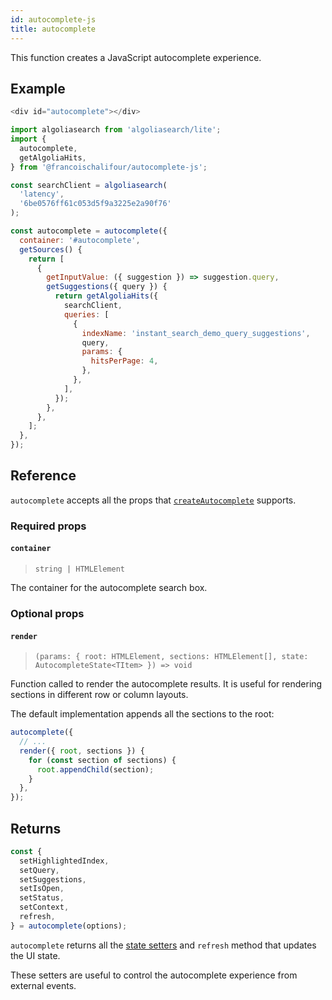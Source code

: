 ```yaml
---
id: autocomplete-js
title: autocomplete
---
```


This function creates a JavaScript autocomplete experience.

## Example

```js title="HTML"
<div id="autocomplete"></div>
```

```js title="JavaScript"
import algoliasearch from 'algoliasearch/lite';
import {
  autocomplete,
  getAlgoliaHits,
} from '@francoischalifour/autocomplete-js';

const searchClient = algoliasearch(
  'latency',
  '6be0576ff61c053d5f9a3225e2a90f76'
);

const autocomplete = autocomplete({
  container: '#autocomplete',
  getSources() {
    return [
      {
        getInputValue: ({ suggestion }) => suggestion.query,
        getSuggestions({ query }) {
          return getAlgoliaHits({
            searchClient,
            queries: [
              {
                indexName: 'instant_search_demo_query_suggestions',
                query,
                params: {
                  hitsPerPage: 4,
                },
              },
            ],
          });
        },
      },
    ];
  },
});
```

## Reference

`autocomplete` accepts all the props that [`createAutocomplete`](/docs/createAutocomplete#reference) supports.

### Required props

#### `container`

> `string | HTMLElement`

The container for the autocomplete search box.

### Optional props

#### `render`

> `(params: { root: HTMLElement, sections: HTMLElement[], state: AutocompleteState<TItem> }) => void`

Function called to render the autocomplete results. It is useful for rendering sections in different row or column layouts.

The default implementation appends all the sections to the root:

```js
autocomplete({
  // ...
  render({ root, sections }) {
    for (const section of sections) {
      root.appendChild(section);
    }
  },
});
```

## Returns

```js
const {
  setHighlightedIndex,
  setQuery,
  setSuggestions,
  setIsOpen,
  setStatus,
  setContext,
  refresh,
} = autocomplete(options);
```

`autocomplete` returns all the [state setters](state#setters) and `refresh` method that updates the UI state.

These setters are useful to control the autocomplete experience from external events.
